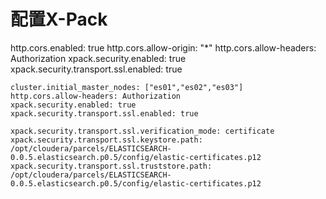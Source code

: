 # 配置X-Pack
http.cors.enabled: true
http.cors.allow-origin: "*"
http.cors.allow-headers: Authorization
xpack.security.enabled: true
xpack.security.transport.ssl.enabled: true





```
cluster.initial_master_nodes: ["es01","es02","es03"]
http.cors.allow-headers: Authorization
xpack.security.enabled: true
xpack.security.transport.ssl.enabled: true
```

```
xpack.security.transport.ssl.verification_mode: certificate
xpack.security.transport.ssl.keystore.path: /opt/cloudera/parcels/ELASTICSEARCH-0.0.5.elasticsearch.p0.5/config/elastic-certificates.p12
xpack.security.transport.ssl.truststore.path: /opt/cloudera/parcels/ELASTICSEARCH-0.0.5.elasticsearch.p0.5/config/elastic-certificates.p12
```

